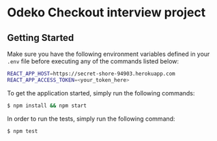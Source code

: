 # Odeko Checkout interview project

## Getting Started

Make sure you have the following environment variables defined in your `.env`
file before executing any of the commands listed below:

```sh
REACT_APP_HOST=https://secret-shore-94903.herokuapp.com
REACT_APP_ACCESS_TOKEN=<your_token_here>
```

To get the application started, simply run the following commands:

```sh
$ npm install && npm start
```

In order to run the tests, simply run the following command:

```sh
$ npm test
```